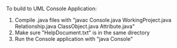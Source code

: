 To build to UML Console Application:

1. Compile .java files with "javac Console.java WorkingProject.java Relationship.java ClassObject.java Attribute.java"
2. Make sure "HelpDocument.txt" is in the same directory
3. Run the Console application with "java Console"